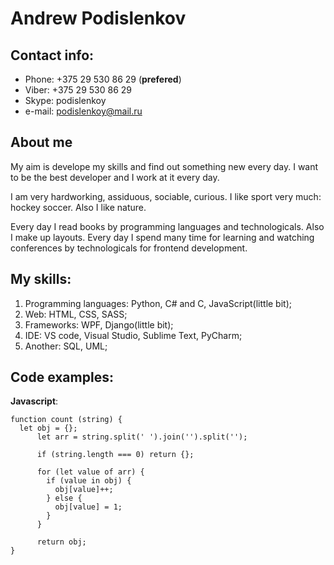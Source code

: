 # Andrew Podislenkov

## Contact info:
* Phone: +375 29 530 86 29 (__prefered__)
* Viber: +375 29 530 86 29
* Skype: podislenkoy
* e-mail: podislenkoy@mail.ru

## About me

My aim is develope my skills and find out something new every day. I want to be the best developer and I work at it every day.  

I am very hardworking, assiduous, sociable, curious. I like sport very much: hockey soccer. Also I like nature.  

Every day I read books by programming languages and technologicals. Also I make up layouts. Every day I spend many time for learning and watching conferences by technologicals for frontend development.  

## My skills:
1. Programming languages: Python, C# and C, JavaScript(little bit);
2. Web: HTML, CSS, SASS;
3. Frameworks: WPF, Django(little bit);
4. IDE: VS code, Visual Studio, Sublime Text, PyCharm;
5. Another: SQL, UML;

## Code examples:

__Javascript__:  
```
function count (string) {  
  let obj = {};
      let arr = string.split(' ').join('').split('');

      if (string.length === 0) return {};

      for (let value of arr) {
        if (value in obj) {
          obj[value]++;
        } else {
          obj[value] = 1;
        }
      }

      return obj;
}
```

